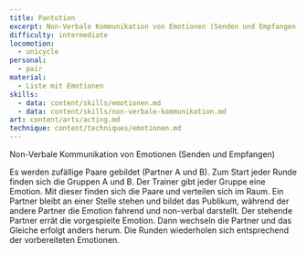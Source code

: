 ```yaml
---
title: Pantotion
excerpt: Non-Verbale Kommunikation von Emotionen (Senden und Empfangen).
difficulty: intermediate
locomotion:
  - unicycle
personal:
  - pair
material:
  - Liste mit Emotionen
skills:
  - data: content/skills/emotionen.md
  - data: content/skills/non-verbale-kommunikation.md
art: content/arts/acting.md
technique: content/techniques/emotionen.md
---
```


Non-Verbale Kommunikation von Emotionen (Senden und Empfangen)

Es werden zufällige Paare gebildet (Partner A und B). Zum Start jeder Runde finden sich die Gruppen A und B. Der Trainer gibt jeder Gruppe eine Emotion. Mit dieser finden sich die Paare und verteilen sich im Raum. Ein Partner bleibt an einer Stelle stehen und bildet das Publikum, während der andere Partner die Emotion fahrend und non-verbal darstellt. Der stehende Partner errät die vorgespielte Emotion. Dann wechseln die Partner und das Gleiche erfolgt anders herum.
Die Runden wiederholen sich entsprechend der vorbereiteten Emotionen.
